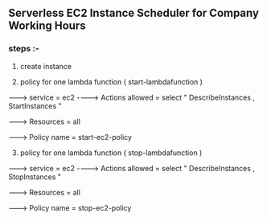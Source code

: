 ## Serverless EC2 Instance Scheduler for Company Working Hours 


### steps :-

1. create instance

2. policy for one lambda function ( start-lambdafunction )

--->  service = ec2    ---->  Actions allowed = select  " DescribeInstances , StartInstances "

--->  Resources  = all

--->  Policy name = start-ec2-policy

3. policy for one lambda function ( stop-lambdafunction )

--->  service = ec2    ---->  Actions allowed = select  " DescribeInstances , StopInstances "

--->  Resources  = all

--->  Policy name = stop-ec2-policy
